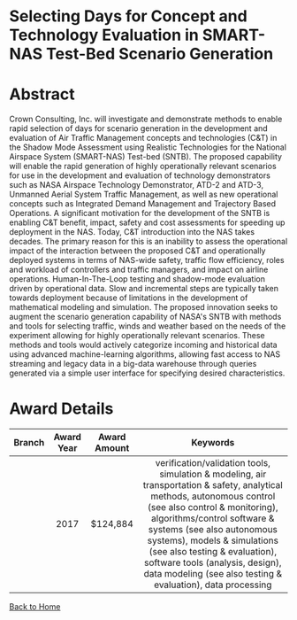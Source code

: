 
Selecting Days for Concept and Technology Evaluation in SMART-NAS Test-Bed Scenario Generation
==============================================================================================

# Abstract


Crown Consulting, Inc. will investigate and demonstrate methods to enable rapid selection of days for scenario generation in the development and evaluation of Air Traffic Management concepts and technologies (C&T) in the Shadow Mode Assessment using Realistic Technologies for the National Airspace System (SMART-NAS) Test-bed (SNTB). The proposed capability will enable the rapid generation of highly operationally relevant scenarios for use in the development and evaluation of technology demonstrators such as NASA Airspace Technology Demonstrator, ATD-2 and ATD-3, Unmanned Aerial System Traffic Management, as well as new operational concepts such as Integrated Demand Management and Trajectory Based Operations. 
A significant motivation for the development of the SNTB is enabling C&T benefit, impact, safety and cost assessments for speeding up deployment in the NAS. Today, C&T introduction into the NAS takes decades. The primary reason for this is an inability to assess the operational impact of the interaction between the proposed C&T and operationally deployed systems in terms of NAS-wide safety, traffic flow efficiency, roles and workload of controllers and traffic managers, and impact on airline operations. Human-In-The-Loop testing and shadow-mode evaluation driven by operational data. Slow and incremental steps are typically taken towards deployment because of limitations in the development of mathematical modeling and simulation.
The proposed innovation seeks to augment the scenario generation capability of NASA's SNTB with methods and tools for selecting traffic, winds and weather based on the needs of the experiment allowing for highly operationally relevant scenarios. These methods and tools would actively categorize incoming and historical data using advanced machine-learning algorithms, allowing fast access to NAS streaming and legacy data in a big-data warehouse through queries generated via a simple user interface for specifying desired characteristics.  

# Award Details

|Branch|Award Year|Award Amount|Keywords|
| :---: | :---: | :---: | :---: |
||2017|$124,884|verification/validation tools, simulation & modeling, air transportation & safety, analytical methods, autonomous control (see also control & monitoring), algorithms/control software & systems (see also autonomous systems), models & simulations (see also testing & evaluation), software tools (analysis, design), data modeling (see also testing & evaluation), data processing|
  
  


[Back to Home](https://github.com/chrischow/dod_sbir_awards/JT/#366)